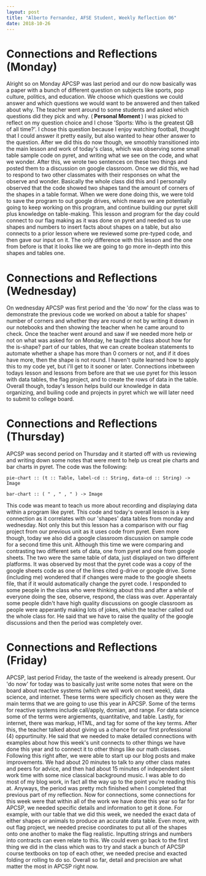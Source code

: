 ```yaml
---
layout: post
title: "Alberto Fernandez, AFSE Student, Weekly Reflection 06"
date: 2018-10-26
---
```


# Connections and Reflections (Monday)

Alright so on Monday APCSP was last period and our do now basically was a paper with a bunch of different question on subjects like sports, pop culture, politics, and education. We choose which questions we could answer and which questions we would want to be answered and then talked about why. The teacher went around to some students and asked which questions did they pick and why. (<b> Personal Moment </b>) I was picked to reflect on my question choice and I chose 'Sports: Who is the greatest QB of all time?'. I chose this question because I enjoy watching football, thought that I could answer it pretty easily, but also wanted to hear other answer to the question. After we did this do now though, we smoothly transitioned into the main lesson and work of today's class, which was observing some small table sample code on pyret, and writing what we see on the code, and what we wonder. After this, we wrote two sentences on these two things and posted them to a discussion on google classroom. Once we did this, we had to respond to two other classmates with their responses on what the observe and wonder. Basically the whole class did this and I personally observed that the code showed two shapes tand the amount of corners of the shapes in a table format. When we were done doing this, we were told to save the program to out google drives, which means we are potentially going to keep working on this program, and continue building our pyret skill plus knowledge on table-making. This lesson and program for the day could connect to our flag making as it was done on pyret and needed us to use shapes and numbers to insert facts about shapes on a table, but also connects to a prior lesson where we reviewed some pre-typed code, and then gave our input on it. The only difference with this lesson and the one from before is that it looks like we are going to go more in-depth into this shapes and tables one.

# Connections and Reflections (Wednesday)

On wednesday APCSP was first period and the 'do now' for the class was to demonstrate the previous code we worked on about a table for shapes' number of corners and whether they are round or not by writing it down in our notebooks and then showing the teacher when he came around to check. Once the teacher went around and saw if we needed more help or not on what was asked for on Monday, he taught the class about how for the is-shape? part of our tables, that we can create boolean statements to automate whether a shape has more than 0 corners or not, and if it does have more, then the shape is not round. I haven't quite learned how to apply this to my code yet, but i'll get to it sooner or later. Connections inbetween todays lesson and lessons from before are that we use pyret for this lesson with data tables, the flag project, and to create the rows of data in the table. Overall though, today's lesson helps build our knowledge in data organizing, and builing code and projects in pyret which we will later need to submit to college board.

# Connections and Reflections (Thursday)

APCSP was second period on Thursday and it started off with us reviewing and writing down some notes that were ment to help us creat pie charts and bar charts in pyret. The code was the following: 
``` 
pie-chart :: (t :: Table, label-cd :: String, data-cd :: String) -> Image

bar-chart :: ( " , " , " ) -> Image
```
This code was meant to teach us more about recording and displaying data within a program like pyret. This code and today's overall lesson is a key connection as it correlates with our 'shapes' data tables from monday and wednesday. Not only this but this lesson has a comparison with our flag project from our previous unit as it uses code from pyret. Even more though, today we also did a google classroom discussion on sample code for a second time this unit. Although this time we were comparing and contrasting two different sets of data, one from pyret and one from google sheets. The two were the same table of data, just displayed on two different platforms. It was observed by most that the pyret code was a copy of the google sheets code as one of the lines cited g-drive or google drive. Some (including me) wondered that if changes were made to the google sheets file, that if it would automatically change the pyret code. I responded to some people in the class who were thinking about this and after a while of everyone doing the see, observe, respond, the class was over. Apperantaly some people didn't have high quality discussions on google classroom as people were apperantly making lots of jokes, which the teacher called out the whole class for. He said that we have to raise the quality of the google discussions and then the period was completely over.

# Connections and Reflections (Friday)

APCSP, last period Friday, the taste of the weekend is already present. Our 'do now' for today was to basically just write some notes that were on the board about reactive systems (which we will work on next week), data science, and internet. These terms were specificly chosen as they were the main terms that we are going to use this year in APCSP. Some of the terms for reactive systems include call/apply, domian, and range. For data science some of the terms were argiements, quantitative, and table. Lastly, for internet, there was markup, HTML, and tag for some of the key terms. After this, the teacher talked about giving us a chance for our first professional (4) oppurtinuity. He said that we needed to make detailed connections with examples about how this week's unit connects to other things we have done this year and to connect it to other things like our math classes. Following this right after, we were able to start up our blog posts and make improvements. We had about 20 minutes to talk to any other class mates and peers for advice, and then had about 15 minutes of independent silent work time with some nice classical background music. I was able to do most of my blog work, in fact all the way up to the point you're reading this at. Anyways, the period was pretty mch finished when I completed that previous part of my reflection. Now for connections, some connections for this week were that within all of the work we have done this year so far for APCSP, we needed specific details and information to get it done. For example, with our table that we did this week, we needed the exact data of either shapes or animals to produce an accurate data table. Even more, with out flag project, we needed precise coordinates to put all of the shapes onto one another to make the flag realistic. Inputting strings and numbers into contracts can even relate to this. We could even go back to the first thing we did in the class which was to try and stack a bunch of APCSP course textbooks on top of each other, we needed precise and exacted folding or rolling to do so. Overall so far, detail and precision are what matter the most in APCSP right now.
